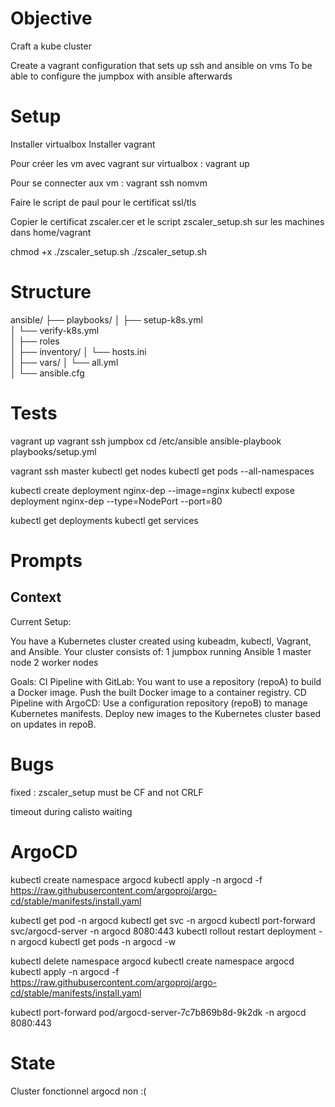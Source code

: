 # Objective
Craft a kube cluster


Create a vagrant configuration that sets up ssh and ansible on vms
To be able to configure the jumpbox with ansible afterwards

# Setup

Installer virtualbox
Installer vagrant

Pour créer les vm avec vagrant sur virtualbox :
vagrant up

Pour se connecter aux vm :
vagrant ssh nomvm

Faire le script de paul pour le certificat ssl/tls

Copier le certificat zscaler.cer et le script zscaler_setup.sh sur les machines dans home/vagrant

chmod +x ./zscaler_setup.sh
./zscaler_setup.sh

# Structure

ansible/
├── playbooks/
│   ├── setup-k8s.yml         
│   └── verify-k8s.yml         
│
├── roles        
│
├── inventory/
│   └── hosts.ini             
│
├── vars/
│   └── all.yml                
│
└── ansible.cfg

# Tests

vagrant up
vagrant ssh jumpbox
cd /etc/ansible
ansible-playbook playbooks/setup.yml 

vagrant ssh master
kubectl get nodes
kubectl get pods --all-namespaces

kubectl create deployment nginx-dep --image=nginx
kubectl expose deployment nginx-dep --type=NodePort --port=80

kubectl get deployments
kubectl get services

# Prompts

## Context

Current Setup:

You have a Kubernetes cluster created using kubeadm, kubectl, Vagrant, and Ansible.
Your cluster consists of:
    1 jumpbox running Ansible
    1 master node
    2 worker nodes

Goals:
    CI Pipeline with GitLab:
        You want to use a repository (repoA) to build a Docker image.
        Push the built Docker image to a container registry.
    CD Pipeline with ArgoCD:
        Use a configuration repository (repoB) to manage Kubernetes manifests.
        Deploy new images to the Kubernetes cluster based on updates in repoB.

# Bugs

fixed : zscaler_setup must be CF and not CRLF

timeout during calisto waiting


# ArgoCD

kubectl create namespace argocd
kubectl apply -n argocd -f https://raw.githubusercontent.com/argoproj/argo-cd/stable/manifests/install.yaml

kubectl get pod -n argocd 
kubectl get svc -n argocd
kubectl port-forward svc/argocd-server -n argocd 8080:443
kubectl rollout restart deployment -n argocd
kubectl get pods -n argocd -w


kubectl delete namespace argocd
kubectl create namespace argocd
kubectl apply -n argocd -f https://raw.githubusercontent.com/argoproj/argo-cd/stable/manifests/install.yaml


kubectl port-forward pod/argocd-server-7c7b869b8d-9k2dk -n argocd 8080:443

# State

Cluster fonctionnel argocd non :(